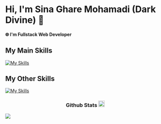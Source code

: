 # Hi, I'm Sina Ghare Mohamadi (Dark Divine) 👋

#### 🌐 I'm Fullstack Web Developer


## My Main Skills

[![My Skills](https://skillicons.dev/icons?i=html,css,js,ts,react,nextjs,nodejs,nest,postgres,wordpress,cs&perline=12)](https://riotarena.com)

## My Other Skills

[![My Skills](https://skillicons.dev/icons?i=tailwind,bootstrap,docker,git,github,materialui,phpstorm,ps,postman,prisma,threejs,visualstudio,vscode,cloudflare&perline=12)](https://riotarena.com)


<h3 align="center">Github Stats <img src="https://em-content.zobj.net/source/animated-noto-color-emoji/356/disguised-face_1f978.gif" width="20"/></h3>

<div align="start">
  <a href="http://www.github.com/Dark-Divine"><img src="https://github-readme-streak-stats.herokuapp.com/?user=Dark-Divine&stroke=ffffff&background=0D1117&ring=3382ed&fire=3382ed&currStreakNum=ffffff&currStreakLabel=3382ed&sideNums=ffffff&sideLabels=ffffff&dates=ffffff&hide_border=true" /></a>
 

</div>
